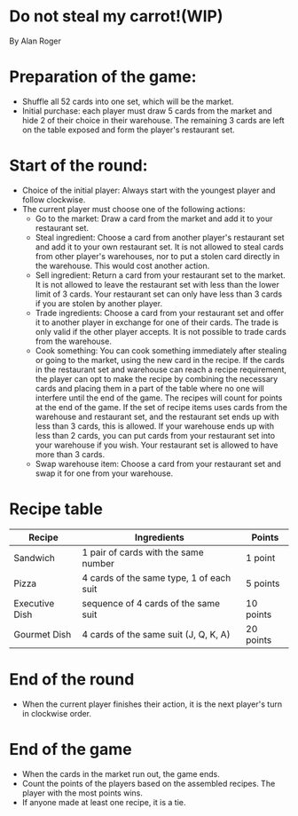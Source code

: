# **Do not steal my carrot!(WIP)**

By Alan Roger

# **Preparation of the game:**

- Shuffle all 52 cards into one set, which will be the market.
- Initial purchase: each player must draw 5 cards from the market and hide 2 of their choice in their warehouse. The remaining 3 cards are left on the table exposed and form the player's restaurant set.

# **Start of the round:**

- Choice of the initial player: Always start with the youngest player and follow clockwise.
- The current player must choose one of the following actions:
    - Go to the market: Draw a card from the market and add it to your restaurant set.
    - Steal ingredient: Choose a card from another player's restaurant set and add it to your own restaurant set. It is not allowed to steal cards from other player's warehouses, nor to put a stolen card directly in the warehouse. This would cost another action.
    - Sell ingredient: Return a card from your restaurant set to the market. It is not allowed to leave the restaurant set with less than the lower limit of 3 cards. Your restaurant set can only have less than 3 cards if you are stolen by another player.
    - Trade ingredients: Choose a card from your restaurant set and offer it to another player in exchange for one of their cards. The trade is only valid if the other player accepts. It is not possible to trade cards from the warehouse.
    - Cook something: You can cook something immediately after stealing or going to the market, using the new card in the recipe. If the cards in the restaurant set and warehouse can reach a recipe requirement, the player can opt to make the recipe by combining the necessary cards and placing them in a part of the table where no one will interfere until the end of the game. The recipes will count for points at the end of the game. If the set of recipe items uses cards from the warehouse and restaurant set, and the restaurant set ends up with less than 3 cards, this is allowed. If your warehouse ends up with less than 2 cards, you can put cards from your restaurant set into your warehouse if you wish. Your restaurant set is allowed to have more than 3 cards.
    - Swap warehouse item: Choose a card from your restaurant set and swap it for one from your warehouse.

# **Recipe table**

| Recipe | Ingredients | Points |
| --- | --- | --- |
| Sandwich | 1 pair of cards with the same number | 1 point |
| Pizza | 4 cards of the same type, 1 of each suit | 5 points |
| Executive Dish | sequence of 4 cards of the same suit | 10 points |
| Gourmet Dish | 4 cards of the same suit (J, Q, K, A) | 20 points |

# **End of the round**

- When the current player finishes their action, it is the next player's turn in clockwise order.

# **End of the game**

- When the cards in the market run out, the game ends.
- Count the points of the players based on the assembled recipes. The player with the most points wins.
- If anyone made at least one recipe, it is a tie.
